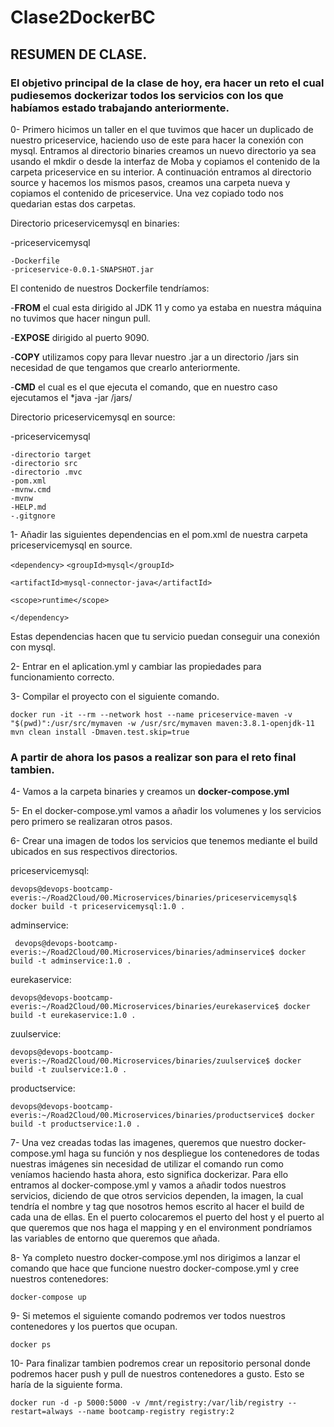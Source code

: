 # Clase2DockerBC

## RESUMEN DE CLASE.


### El objetivo principal de la clase de hoy, era hacer un reto el cual pudiesemos dockerizar todos los servicios con los que habíamos estado trabajando anteriormente.

0- Primero hicimos un taller en el que tuvimos que hacer un duplicado de nuestro priceservice, haciendo uso de este para hacer la conexión con mysql.
  Entramos al directorio binaries creamos un nuevo directorio ya sea usando el mkdir o desde la interfaz de Moba y copiamos el contenido de la carpeta priceservice en
  su interior. A continuación entramos al directorio source y hacemos los mismos pasos, creamos una carpeta nueva y copiamos el contenido de priceservice.
  Una vez copiado todo nos quedarian estas dos carpetas.
  
  
  Directorio priceservicemysql en binaries:
  
  
  -priceservicemysql


    -Dockerfile
    -priceservice-0.0.1-SNAPSHOT.jar
    
    
   El contenido de nuestros Dockerfile tendríamos:
   
   
   -**FROM** el cual esta dirigido al JDK 11 y como ya estaba en nuestra máquina no tuvimos que hacer ningun pull.
   
   -**EXPOSE** dirigido al puerto 9090.
   
   -**COPY** utilizamos copy para llevar nuestro .jar a un directorio /jars sin necesidad de que tengamos que crearlo anteriormente.
   
   -**CMD** el cual es el que ejecuta el comando, que en nuestro caso ejecutamos el *java -jar /jars/<archivo jar>
   
 Directorio priceservicemysql en source:
 
 
 -priceservicemysql
 
 
    -directorio target
    -directorio src
    -directorio .mvc
    -pom.xml
    -mvnw.cmd
    -mvnw
    -HELP.md
    -.gitgnore


1- Añadir las siguientes dependencias en el pom.xml de nuestra carpeta priceservicemysql en source.
 
 
  `<dependency>`
  `<groupId>mysql</groupId>`
  
  `<artifactId>mysql-connector-java</artifactId>`
  
  `<scope>runtime</scope>`
  
  `</dependency>`
  
  Estas dependencias hacen que tu servicio puedan conseguir una conexión con mysql.
  
  
 2- Entrar en el aplication.yml y cambiar las propiedades para funcionamiento correcto.
 
 3- Compilar el proyecto con el siguiente comando.
 
    docker run -it --rm --network host --name priceservice-maven -v "$(pwd)":/usr/src/mymaven -w /usr/src/mymaven maven:3.8.1-openjdk-11 mvn clean install -Dmaven.test.skip=true
 
 ### A partir de ahora los pasos a realizar son para el reto final tambien.
 
 4- Vamos a la carpeta binaries y creamos un **docker-compose.yml**
 
 5- En el docker-compose.yml vamos a añadir los volumenes y los servicios pero primero se realizaran otros pasos.
 
 6- Crear una imagen de todos los servicios que tenemos mediante el build ubicados en sus respectivos directorios.
 
 priceservicemysql: 
 
 
    devops@devops-bootcamp-everis:~/Road2Cloud/00.Microservices/binaries/priceservicemysql$  docker build -t priceservicemysql:1.0 .

 adminservice:
 
 
     devops@devops-bootcamp-everis:~/Road2Cloud/00.Microservices/binaries/adminservice$ docker build -t adminservice:1.0 .

 eurekaservice:
 
 
    devops@devops-bootcamp-everis:~/Road2Cloud/00.Microservices/binaries/eurekaservice$ docker build -t eurekaservice:1.0 .

 zuulservice:
 
 
    devops@devops-bootcamp-everis:~/Road2Cloud/00.Microservices/binaries/zuulservice$ docker build -t zuulservice:1.0 .

 productservice:
 
 
    devops@devops-bootcamp-everis:~/Road2Cloud/00.Microservices/binaries/productservice$ docker build -t productservice:1.0 .
    
    
 7- Una vez creadas todas las imagenes, queremos que nuestro docker-compose.yml haga su función y nos despliegue los contenedores de todas nuestras imágenes sin necesidad
 de utilizar el comando run como veníamos haciendo hasta ahora, esto significa dockerizar.
 Para ello entramos al docker-compose.yml y vamos a añadir todos nuestros servicios, diciendo de que otros servicios dependen, la imagen, la cual tendría el nombre y tag     que nosotros hemos escrito al hacer el build de cada una de ellas. En el puerto colocaremos el puerto del host y el puerto al que queremos que nos haga el mapping y en el     environment pondríamos las variables de entorno que queremos que añada.

8- Ya completo nuestro docker-compose.yml nos dirigimos a lanzar el comando que hace que funcione nuestro docker-compose.yml y cree nuestros contenedores:


    docker-compose up
    
9- Si metemos el siguiente comando podremos ver todos nuestros contenedores y los puertos que ocupan.


    docker ps
    
10- Para finalizar tambien podremos crear un repositorio personal donde podremos hacer push y pull de nuestros contenedores a gusto. Esto se haría de la siguiente forma.


    docker run -d -p 5000:5000 -v /mnt/registry:/var/lib/registry --restart=always --name bootcamp-registry registry:2


